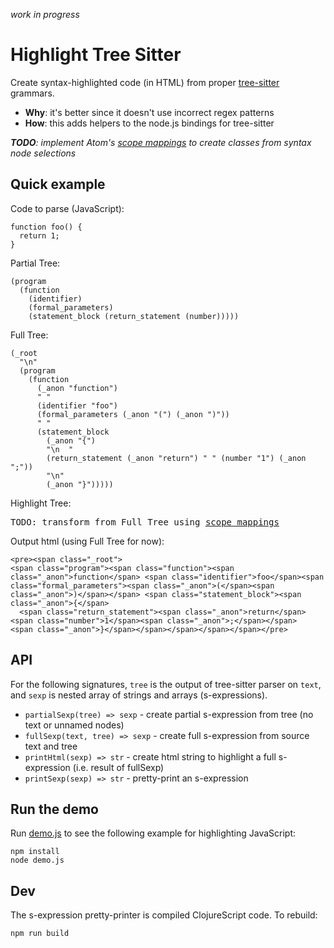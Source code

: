 _work in progress_

# Highlight Tree Sitter

Create syntax-highlighted code (in HTML) from proper [tree-sitter] grammars.

- **Why**: it's better since it doesn't use incorrect regex patterns
- **How**: this adds helpers to the node.js bindings for tree-sitter

_**TODO**: implement Atom's [scope mappings] to create classes from syntax node selections_

## Quick example

Code to parse (JavaScript):

```
function foo() {
  return 1;
}
```

Partial Tree:

```
(program
  (function
    (identifier)
    (formal_parameters) 
    (statement_block (return_statement (number)))))
```

Full Tree:

```
(_root
  "\n"
  (program
    (function
      (_anon "function")
      " "
      (identifier "foo")
      (formal_parameters (_anon "(") (_anon ")"))
      " "
      (statement_block
        (_anon "{")
        "\n  "
        (return_statement (_anon "return") " " (number "1") (_anon ";"))
        "\n" 
        (_anon "}")))))
```

Highlight Tree:

<pre>
TODO: transform from Full Tree using <a href="https://flight-manual.atom.io/hacking-atom/sections/creating-a-grammar/#syntax-highlighting">scope mappings</a>
</pre>

Output html (using Full Tree for now):

```
<pre><span class="_root">
<span class="program"><span class="function"><span class="_anon">function</span> <span class="identifier">foo</span><span class="formal_parameters"><span class="_anon">(</span><span class="_anon">)</span></span> <span class="statement_block"><span class="_anon">{</span>
  <span class="return_statement"><span class="_anon">return</span> <span class="number">1</span><span class="_anon">;</span></span>
<span class="_anon">}</span></span></span></span></span></pre>
```

## API

For the following signatures, `tree` is the output of tree-sitter parser on `text`, and `sexp` is nested array of strings and arrays (s-expressions).

- `partialSexp(tree) => sexp` - create partial s-expression from tree (no text or unnamed nodes)
- `fullSexp(text, tree) => sexp` - create full s-expression from source text and tree
- `printHtml(sexp) => str` - create html string to highlight a full s-expression (i.e. result of fullSexp)
- `printSexp(sexp) => str` - pretty-print an s-expression

## Run the demo

Run [demo.js](demo.js) to see the following example for highlighting JavaScript:

```
npm install
node demo.js
```

## Dev

The s-expression pretty-printer is compiled ClojureScript code.  To rebuild:

```
npm run build
```

[tree-sitter]:https://github.com/tree-sitter/tree-sitter
[scope mappings]:https://flight-manual.atom.io/hacking-atom/sections/creating-a-grammar/#syntax-highlighting

